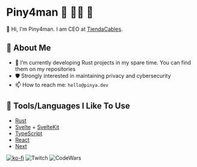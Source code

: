 # Piny4man 🦀 🏴‍☠️ 🍍

👋 Hi, I'm Piny4man. I am CEO at [TiendaCables](https://www.tiendacables.com).

## 🥸 About Me

- 🔭 I’m currently developing Rust projects in my spare time. You can find them on my repositories
- 🛡️ Strongly interested in maintaining privacy and cybersecurity
- 📫 How to reach me: `hello@pinya.dev`
<!-- - ⚡ Sometimes I code live on [Twitch](https://twitch.tv/piny4man) and I upload my past live streams to [Youtube](https://www.youtube.com/@piny4man) -->

## 🧰 Tools/Languages I Like To Use

- [Rust](https://www.rust-lang.org/)
- [Svelte](https://svelte.dev/) + [SvelteKit](https://kit.svelte.dev/)
- [TypeScript](https://www.typescriptlang.org/)
- [React](https://react.dev/)
- [Next](https://nextjs.org/)

[![ko-fi](https://ko-fi.com/img/githubbutton_sm.svg)](https://ko-fi.com/J3J7ND0UU) ![Twitch](https://img.shields.io/twitch/status/piny4man?label=Twitch&style=for-the-badge&logo=twitch&logoColor=white&color=mediumpurple) ![CodeWars](https://www.codewars.com/users/piny4man/badges/micro) 

<!--
**piny4man/piny4man** is a ✨ _special_ ✨ repository because its `README.md` (this file) appears on your GitHub profile.

Here are some ideas to get you started:

- 🔭 I’m currently working on ...
- 🌱 I’m currently learning ...
- 👯 I’m looking to collaborate on ...
- 🤔 I’m looking for help with ...
- 💬 Ask me about ...
- 📫 How to reach me: ...
- 😄 Pronouns: ...
- ⚡ Fun fact: ...
-->
